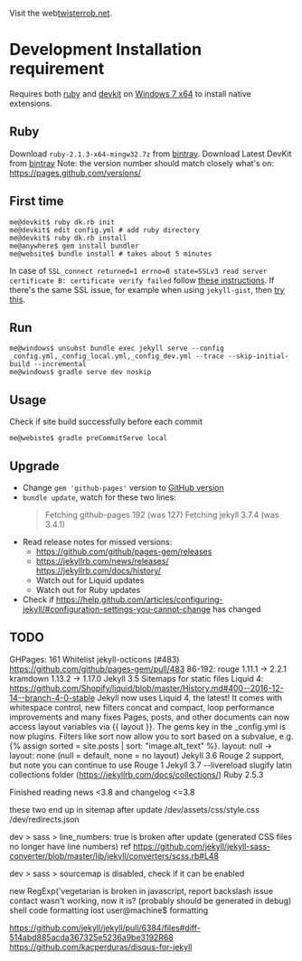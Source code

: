 Visit the web[twisterrob.net](http://www.twisterrob.net).


# Development Installation requirement
Requires both [ruby](http://rubyinstaller.org/downloads/) and [devkit](http://rubyinstaller.org/downloads/) on [Windows 7 x64](http://corlewsolutions.com/articles/article-19-install-ruby-on-windows-7-32-bit-or-64-bit) to install native extensions.


## Ruby
Download `ruby-2.1.3-x64-mingw32.7z` from [bintray](https://bintray.com/oneclick/rubyinstaller/rubyinstaller/2.1.3/view#files).
Download Latest DevKit from [bintray](https://bintray.com/oneclick/rubyinstaller/DevKit/view)
Note: the version number should match closely what's on: https://pages.github.com/versions/


## First time

```shell
me@devkit$ ruby dk.rb init
me@devkit$ edit config.yml # add ruby directory
me@devkit$ ruby dk.rb install
me@anywhere$ gem install bundler
me@website$ bundle install # takes about 5 minutes
```

In case of `SSL_connect returned=1 errno=0 state=SSLv3 read server certificate B: certificate verify failed` follow [these instructions](https://gist.github.com/luislavena/f064211759ee0f806c88).
If there's the same SSL issue, for example when using `jekyll-gist`, then [try this](https://gist.github.com/fnichol/867550#the-manual-way-boring).


## Run

```shell
me@windows$ unsubst bundle exec jekyll serve --config _config.yml,_config_local.yml,_config_dev.yml --trace --skip-initial-build --incremental
me@windows$ gradle serve dev noskip
```

## Usage

Check if site build successfully before each commit

```shell
me@webiste$ gradle preCommitServe local
```

## Upgrade

 * Change `gem 'github-pages'` version to [GitHub version](https://pages.github.com/versions/)
 * `bundle update`, watch for these two lines:
   > Fetching github-pages 192 (was 127)
   > Fetching jekyll 3.7.4 (was 3.4.1)
 * Read release notes for missed versions:
   * https://github.com/github/pages-gem/releases
   * https://jekyllrb.com/news/releases/  
     https://jekyllrb.com/docs/history/
   * Watch out for Liquid updates
   * Watch out for Ruby updates
 * Check if https://help.github.com/articles/configuring-jekyll/#configuration-settings-you-cannot-change has changed

## TODO

GHPages:
	161 Whitelist jekyll-octicons (#483) https://github.com/github/pages-gem/pull/483
	86-192: rouge 1.11.1 -> 2.2.1
	kramdown 1.13.2 -> 1.17.0
Jekyll 3.5
	Sitemaps for static files
	Liquid 4: https://github.com/Shopify/liquid/blob/master/History.md#400--2016-12-14--branch-4-0-stable
	Jekyll now uses Liquid 4, the latest! It comes with whitespace control, new filters concat and compact, loop performance improvements and many fixes
	Pages, posts, and other documents can now access layout variables via  {{ layout }}.
	The gems key in the _config.yml is now plugins.
	Filters like sort now allow you to sort based on a subvalue, e.g. {% assign sorted = site.posts | sort: "image.alt_text" %}.
	layout: null -> layout: none (null = default, none = no layout)
Jekyll 3.6
	Rouge 2 support, but note you can continue to use Rouge 1
Jekyll 3.7
	--livereload
	slugify latin
	collections folder (https://jekyllrb.com/docs/collections/)
	Ruby 2.5.3

Finished reading news <3.8 and changelog <=3.8

these two end up in sitemap after update
/dev/assets/css/style.css
/dev/redirects.json

dev > sass > line_numbers: true is broken after update (generated CSS files no longer have line numbers)
ref https://github.com/jekyll/jekyll-sass-converter/blob/master/lib/jekyll/converters/scss.rb#L48

dev > sass > sourcemap is disabled, check if it can be enabled

new RegExp('vegetarian is broken in javascript, report backslash issue
contact wasn't working, now it is? (probably should be generated in debug)
shell code formatting lost user@machine$ formatting

https://github.com/jekyll/jekyll/pull/6384/files#diff-514abd885acda367325e5236a9be3192R68
https://github.com/kacperduras/disqus-for-jekyll
